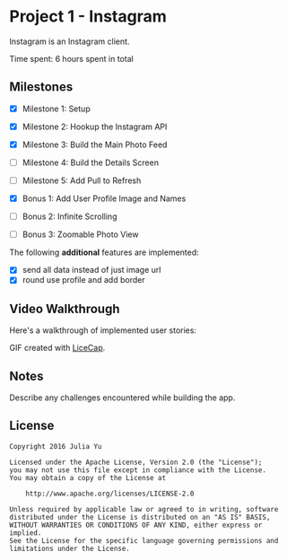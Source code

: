 # Project 1 - Instagram

Instagram is an Instagram client.

Time spent: 6 hours spent in total

## Milestones

- [x] Milestone 1: Setup
- [x] Milestone 2: Hookup the Instagram API
- [x] Milestone 3: Build the Main Photo Feed
- [ ] Milestone 4: Build the Details Screen
- [ ] Milestone 5: Add Pull to Refresh

- [x] Bonus 1: Add User Profile Image and Names
- [ ] Bonus 2: Infinite Scrolling
- [ ] Bonus 3: Zoomable Photo View

The following **additional** features are implemented:

- [x] send all data instead of just image url
- [x] round use profile and add border

## Video Walkthrough

Here's a walkthrough of implemented user stories:


GIF created with [LiceCap](http://www.cockos.com/licecap/).

## Notes

Describe any challenges encountered while building the app.

## License

    Copyright 2016 Julia Yu

    Licensed under the Apache License, Version 2.0 (the "License");
    you may not use this file except in compliance with the License.
    You may obtain a copy of the License at

        http://www.apache.org/licenses/LICENSE-2.0

    Unless required by applicable law or agreed to in writing, software
    distributed under the License is distributed on an "AS IS" BASIS,
    WITHOUT WARRANTIES OR CONDITIONS OF ANY KIND, either express or implied.
    See the License for the specific language governing permissions and
    limitations under the License.
